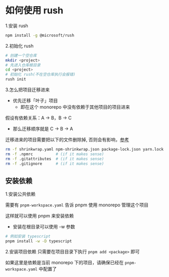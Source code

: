 # 如何使用 rush

1.安装 rush

```bash
npm install -g @microsoft/rush
```

2.初始化 rush

```bash
# 创建一个空仓库
mkdir <project>
# 先进入仓库根目录
cd <project>
# 初始化 rush(不在空仓库执行会报错)
rush init
```

3.怎么把项目迁移进来

- 优先迁移「叶子」项目
  - 即在这个 monorepo 中没有依赖于其他项目的项目进来

假设有依赖关系：A -> B，B -> C

- 那么迁移顺序就是 C -> B -> A

迁移进来的项目需要把以下的文件删除掉, 否则会有影响，[参考](https://rushjs.io/pages/maintainer/add_to_repo/)

```bash
rm -f shrinkwrap.yaml npm-shrinkwrap.json package-lock.json yarn.lock
rm -f .npmrc          # (if it makes sense)
rm -f .gitattributes  # (if it makes sense)
rm -f .gitignore      # (if it makes sense)
```

## 安装依赖

1.安装公共依赖

需要有 `pnpm-workspace.yaml` 告诉 pnpm 使用 monorepo 管理这个项目

这样就可以使用 pnpm 来安装依赖

- 安装在根目录可以使用 -w 参数

```bash
# 例如安装 typescript
pnpm install -w -D typescript
```

2.安装项目依赖
只需要在项目目录下执行 `pnpm add <package>` 即可

如果这里是依赖是当前 monorepo 下的项目，请确保已经在 `pnpm-workspace.yaml` 中配置了
